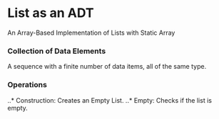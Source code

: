 # List as an ADT
An Array-Based Implementation of Lists with Static Array
### Collection of Data Elements
A sequence with a finite number of data items, all of the same type.
### Operations
..* Construction: Creates an Empty List.
..* Empty: Checks if the list is empty.
